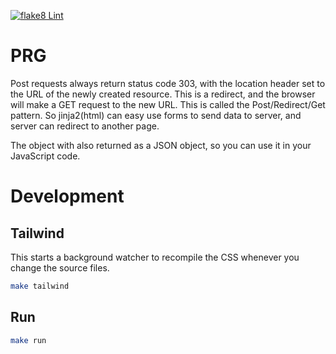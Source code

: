 [![flake8 Lint](https://github.com/skyface753/ToDo-Collab/actions/workflows/ci.yaml/badge.svg)](https://github.com/skyface753/ToDo-Collab/actions/workflows/ci.yaml)

# PRG

Post requests always return status code 303, with the location header set to the URL of the newly created resource. This is a redirect, and the browser will make a GET request to the new URL. This is called the Post/Redirect/Get pattern.
So jinja2(html) can easy use forms to send data to server, and server can redirect to another page.

The object with also returned as a JSON object, so you can use it in your JavaScript code.

# Development

## Tailwind

This starts a background watcher to recompile the CSS whenever you change the source files.

```bash
make tailwind
```

## Run

```bash
make run
```
